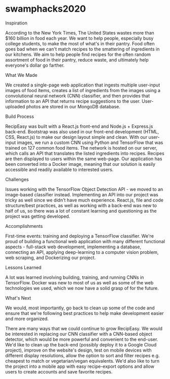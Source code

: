 # swamphacks2020

Inspiration

According to the New York Times, The United States wastes more than $160 billion in food each year. We want to help people, especially busy college students, to make the most of what's in their pantry. Food often goes bad when we can't match recipes to the smattering of ingredients in our kitchens. We aim to help people find recipes for the often random assortment of food in their pantry, reduce waste, and ultimately help everyone's dollar go farther.

What We Made

We created a single-page web application that ingests multiple user-input images of food items, creates a list of ingredients from the images using a convolutional neural network (CNN) classifier, and then provides that information to an API that returns recipe suggestions to the user. User-uploaded photos are stored in our MongoDB database.

Build Process

RecipEasy was built with a React.js front-end and Node.js + Express.js back-end. Bootstrap was also used in our front-end development (HTML, CSS, React.js) to make our design layout simple and clean. With our user-input images, we run a custom CNN using Python and TensorFlow that was trained on 127 common food items. The network is hosted on our server, which calls an API that translates the listed ingredients into recipes. Recipes are then displayed to users within the same web-page. Our application has been converted into a Docker image, meaning that our solution is easily accessible and readily available to interested users.

Challenges

Issues working with the TensorFlow Object Detection API - we moved to an image-based classifier instead. Implementing an API into our project was tricky as well since we didn't have much experience. React.js, file and code structure/best practices, as well as working with a back-end was new to half of us, so there was a lot of constant learning and questioning as the project was getting developed.

Accomplishments

First-time events: training and deploying a TensorFlow classifier. We're proud of building a functional web application with many different functional aspects - full-stack web development, implementing a database, connecting an API, applying deep-learning to a computer vision problem, web scraping, and Dockerizing our project.

Lessons Learned

A lot was learned involving building, training, and running CNNs in TensorFlow. Docker was new to most of us as well as some of the web technologies we used, which we now have a solid grasp of for the future.

What's Next

We would, most importantly, go back to clean up some of the code and ensure that we're following best practices to help make development easier and more organized.

There are many ways that we could continue to grow RecipEasy. We would be interested in replacing our CNN classifier with a CNN-based object detector, which would be more powerful and convenient to the end-user. We'd like to clean up the back-end (possibly deploy it to a Google Cloud project), improve on the website's design, test on mobile devices with different display resolutions, allow the option to sort and filter recipes e.g. cheapest to match or vegetarian/vegan equivalents. We'd also like to turn the project into a mobile app with easy recipe-export options and allow users to create accounts and save favorite recipes.

